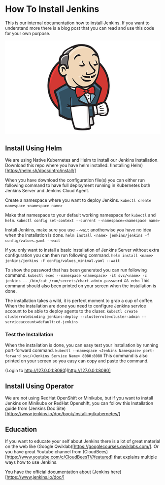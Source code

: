 # How To Install Jenkins
This is our internal documentation how to install Jenkins.
If you want to understand more there is a blog post that you can read and use this code for your own purpose.

![Jenkins Logo](img/jenkins.png?raw=true)

## Install Using Helm
We are using Native Kubernetes and Helm to install our Jenkins Installation.
Download this repo where you have helm installed. (Installing Helm)[https://helm.sh/docs/intro/install/]

When you have download the configuration file(s) you can either run following command to have full deployment running in Kubernetes both Jenkins Server and Jenkins Cloud Agent.

Create a namespace where you want to deploy Jenkins.
`kubectl create namespace <namespace name>`

Make that namespace to your default working namespace for `kubectl` and `helm`.
`kubectl config set-context --current --namespace=<namespace name>`

Install Jenkins, make sure you use `--wait` anotherwise you have no idea when the installation is done.
`helm install <name> jenkins/jenkins -f config/values.yaml --wait`

If you only want to install a basic installation of Jenkins Server without extra configuration you can then run following command.
`helm install <name> jenkins/jenkins -f config/values_minimal.yaml --wait`

To show the password that has been generated you can run following command.
`kubectl exec --namespace <namespace> -it svc/<name> -c jenkins -- /bin/cat /run/secrets/chart-admin-password && echo`
This command should also been printed on your screen when the installation is done.

The installation takes a wild, it is perfect moment to grab a cup of coffee.
When the installation are done you need to configure Jenkins service account to be able to deploy agents to the cluser.
`kubectl create clusterrolebinding jenkins-deploy --clusterrole=cluster-admin --serviceaccount=default:cd-jenkins`

### Test the Installation
When the installation is done, you can easy test your installation by running port-forward command.
`kubectl --namespace <Jenkins Namespace> port-forward svc/<Jenkins Service Name> 8080:8080`
This command is also printed on your screen so you easy can copy and paste the command.

(Login to http://127.0.0.1:8080)[http://127.0.0.1:8080]

## Install Using Operator
We are not using RedHat OpenShift or Minikube, but if you want to install Jenkins on Minikube or RedHat Openshift, you can follow this Installation guide from (Jenkins Doc Site)[https://www.jenkins.io/doc/book/installing/kubernetes/]

## Education
If you want to educate your self about Jenkins there is a lot of great material on the web like (Google Qwiklab)[https://googlecourses.qwiklabs.com/]. Or you have great Youtube channel from (CloudBees)[https://www.youtube.com/c/CloudBeesTV/featured] that explains multiple ways how to use Jenkins.

You have the official documentation about (Jenkins here)[https://www.jenkins.io/doc/]
